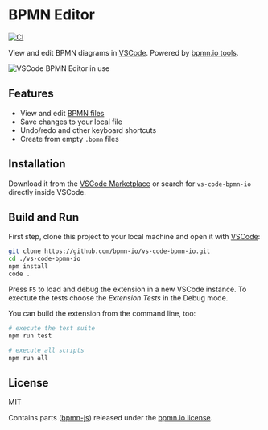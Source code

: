 # BPMN Editor

[![CI](https://github.com/bpmn-io/vs-code-bpmn-io/actions/workflows/CI.yml/badge.svg)](https://github.com/bpmn-io/vs-code-bpmn-io/actions/workflows/CI.yml)

View and edit BPMN diagrams in [VSCode](https://code.visualstudio.com/). Powered by [bpmn.io tools](https://bpmn.io/).

![VSCode BPMN Editor in use](https://raw.githubusercontent.com/bpmn-io/vs-code-bpmn-io/main/docs/screenshot.png)


## Features

* View and edit [BPMN files](https://en.wikipedia.org/wiki/Business_Process_Model_and_Notation)
* Save changes to your local file
* Undo/redo and other keyboard shortcuts
* Create from empty `.bpmn` files


## Installation

Download it from the [VSCode Marketplace](https://marketplace.visualstudio.com/items?itemName=bpmn-io.vs-code-bpmn-io) or search for `vs-code-bpmn-io` directly inside VSCode.


## Build and Run

First step, clone this project to your local machine and open it with [VSCode](https://code.visualstudio.com/):

```sh
git clone https://github.com/bpmn-io/vs-code-bpmn-io.git
cd ./vs-code-bpmn-io
npm install
code .
```

Press `F5` to load and debug the extension in a new VSCode instance. To exectute the tests choose the *Extension Tests* in the Debug mode.

You can build the extension from the command line, too:

```sh
# execute the test suite
npm run test

# execute all scripts
npm run all
```


## License

MIT

Contains parts ([bpmn-js](https://github.com/bpmn-io/bpmn-js)) released under the [bpmn.io license](http://bpmn.io/license).
